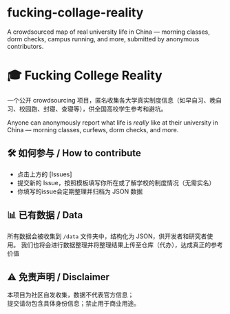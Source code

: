 # fucking-collage-reality
A crowdsourced map of real university life in China — morning classes, dorm checks, campus running, and more, submitted by anonymous contributors.
# 🎓 Fucking College Reality

一个公开 crowdsourcing 项目，匿名收集各大学真实制度信息（如早自习、晚自习、校园跑、封寝、查寝等），供全国高校学生参考和避坑。

Anyone can anonymously report what life is *really* like at their university in China — morning classes, curfews, dorm checks, and more.

## 🛠 如何参与 / How to contribute

- 点击上方的 [Issues]
- 提交新的 Issue，按照模板填写你所在或了解学校的制度情况（无需实名）
- 你填写的issue会定期整理并归档为 JSON 数据

## 📊 已有数据 / Data

所有数据会被收集到 `/data` 文件夹中，结构化为 JSON，供开发者和研究者使用。
我们也将会进行数据整理并将整理结果上传至仓库（代办），达成真正的参考价值

## ⚠️ 免责声明 / Disclaimer

本项目为社区自发收集，数据不代表官方信息；  
提交请勿包含具体身份信息；禁止用于商业用途。
